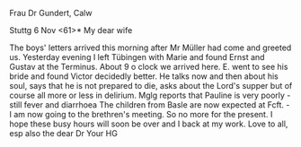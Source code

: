Frau Dr Gundert, Calw

 Stuttg 6 Nov <61>*
My dear wife

The boys' letters arrived this morning after Mr Müller had come and greeted us. Yesterday evening I left Tübingen with Marie and found Ernst and Gustav at the Terminus. About 9 o clock we arrived here. E. went to see his bride and found Victor decidedly better. He talks now and then about his soul, says that he is not prepared to die, asks about the Lord's supper but of course all more or less in delirium. Mglg reports that Pauline is very poorly - still fever and diarrhoea The children from Basle are now expected at Fcft. - I am now going to the brethren's meeting. So no more for the present. I hope these busy hours will soon be over and I back at my work. Love to all, esp also the dear Dr
 Your HG

